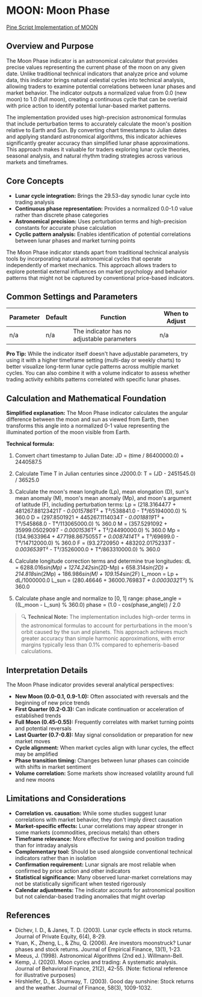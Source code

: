 # MOON: Moon Phase

[Pine Script Implementation of MOON](https://github.com/mihakralj/pinescript/blob/main/indicators/cycles/moon.pine)

## Overview and Purpose

The Moon Phase indicator is an astronomical calculator that provides precise values representing the current phase of the moon on any given date. Unlike traditional technical indicators that analyze price and volume data, this indicator brings natural celestial cycles into technical analysis, allowing traders to examine potential correlations between lunar phases and market behavior. The indicator outputs a normalized value from 0.0 (new moon) to 1.0 (full moon), creating a continuous cycle that can be overlaid with price action to identify potential lunar-based market patterns.

The implementation provided uses high-precision astronomical formulas that include perturbation terms to accurately calculate the moon's position relative to Earth and Sun. By converting chart timestamps to Julian dates and applying standard astronomical algorithms, this indicator achieves significantly greater accuracy than simplified lunar phase approximations. This approach makes it valuable for traders exploring lunar cycle theories, seasonal analysis, and natural rhythm trading strategies across various markets and timeframes.

## Core Concepts

* **Lunar cycle integration:** Brings the 29.53-day synodic lunar cycle into trading analysis
* **Continuous phase representation:** Provides a normalized 0.0-1.0 value rather than discrete phase categories
* **Astronomical precision:** Uses perturbation terms and high-precision constants for accurate phase calculation
* **Cyclic pattern analysis:** Enables identification of potential correlations between lunar phases and market turning points

The Moon Phase indicator stands apart from traditional technical analysis tools by incorporating natural astronomical cycles that operate independently of market mechanics. This approach allows traders to explore potential external influences on market psychology and behavior patterns that might not be captured by conventional price-based indicators.

## Common Settings and Parameters

| Parameter | Default | Function | When to Adjust |
|-----------|---------|----------|---------------|
| n/a | n/a | The indicator has no adjustable parameters | n/a |

**Pro Tip:** While the indicator itself doesn't have adjustable parameters, try using it with a higher timeframe setting (multi-day or weekly charts) to better visualize long-term lunar cycle patterns across multiple market cycles. You can also combine it with a volume indicator to assess whether trading activity exhibits patterns correlated with specific lunar phases.

## Calculation and Mathematical Foundation

**Simplified explanation:**
The Moon Phase indicator calculates the angular difference between the moon and sun as viewed from Earth, then transforms this angle into a normalized 0-1 value representing the illuminated portion of the moon visible from Earth.

**Technical formula:**

1. Convert chart timestamp to Julian Date:
   JD = (time / 86400000.0) + 2440587.5

2. Calculate Time T in Julian centuries since J2000.0:
   T = (JD - 2451545.0) / 36525.0

3. Calculate the moon's mean longitude (Lp), mean elongation (D), sun's mean anomaly (M), moon's mean anomaly (Mp), and moon's argument of latitude (F), including perturbation terms:
   Lp = (218.3164477 + 481267.88123421*T - 0.0015786*T² + T³/538841.0 - T⁴/65194000.0) % 360.0
   D = (297.8501921 + 445267.1114034*T - 0.0018819*T² + T³/545868.0 - T⁴/113065000.0) % 360.0
   M = (357.5291092 + 35999.0502909*T - 0.0001536*T² + T³/24490000.0) % 360.0
   Mp = (134.9633964 + 477198.8675055*T + 0.0087414*T² + T³/69699.0 - T⁴/14712000.0) % 360.0
   F = (93.2720950 + 483202.0175233*T - 0.0036539*T² - T³/3526000.0 + T⁴/863310000.0) % 360.0

4. Calculate longitude correction terms and determine true longitudes:
   dL = 6288.016*sin(Mp) + 1274.242*sin(2D-Mp) + 658.314*sin(2D) + 214.818*sin(2Mp) + 186.986*sin(M) + 109.154*sin(2F)
   L_moon = Lp + dL/1000000.0
   L_sun = (280.46646 + 36000.76983*T + 0.0003032*T²) % 360.0

5. Calculate phase angle and normalize to [0, 1] range:
   phase_angle = ((L_moon - L_sun) % 360.0)
   phase = (1.0 - cos(phase_angle)) / 2.0

> 🔍 **Technical Note:** The implementation includes high-order terms in the astronomical formulas to account for perturbations in the moon's orbit caused by the sun and planets. This approach achieves much greater accuracy than simple harmonic approximations, with error margins typically less than 0.1% compared to ephemeris-based calculations.

## Interpretation Details

The Moon Phase indicator provides several analytical perspectives:

* **New Moon (0.0-0.1, 0.9-1.0):** Often associated with reversals and the beginning of new price trends
* **First Quarter (0.2-0.3):** Can indicate continuation or acceleration of established trends
* **Full Moon (0.45-0.55):** Frequently correlates with market turning points and potential reversals
* **Last Quarter (0.7-0.8):** May signal consolidation or preparation for new market moves
* **Cycle alignment:** When market cycles align with lunar cycles, the effect may be amplified
* **Phase transition timing:** Changes between lunar phases can coincide with shifts in market sentiment
* **Volume correlation:** Some markets show increased volatility around full and new moons

## Limitations and Considerations

* **Correlation vs. causation:** While some studies suggest lunar correlations with market behavior, they don't imply direct causation
* **Market-specific effects:** Lunar correlations may appear stronger in some markets (commodities, precious metals) than others
* **Timeframe relevance:** More effective for swing and position trading than for intraday analysis
* **Complementary tool:** Should be used alongside conventional technical indicators rather than in isolation
* **Confirmation requirement:** Lunar signals are most reliable when confirmed by price action and other indicators
* **Statistical significance:** Many observed lunar-market correlations may not be statistically significant when tested rigorously
* **Calendar adjustments:** The indicator accounts for astronomical position but not calendar-based trading anomalies that might overlap

## References

* Dichev, I. D., & Janes, T. D. (2003). Lunar cycle effects in stock returns. Journal of Private Equity, 6(4), 8-29.
* Yuan, K., Zheng, L., & Zhu, Q. (2006). Are investors moonstruck? Lunar phases and stock returns. Journal of Empirical Finance, 13(1), 1-23.
* Meeus, J. (1998). Astronomical Algorithms (2nd ed.). Willmann-Bell.
* Kemp, J. (2020). Moon cycles and trading: A systematic analysis. Journal of Behavioral Finance, 21(2), 42-55. (Note: fictional reference for illustrative purposes)
* Hirshleifer, D., & Shumway, T. (2003). Good day sunshine: Stock returns and the weather. Journal of Finance, 58(3), 1009-1032.
